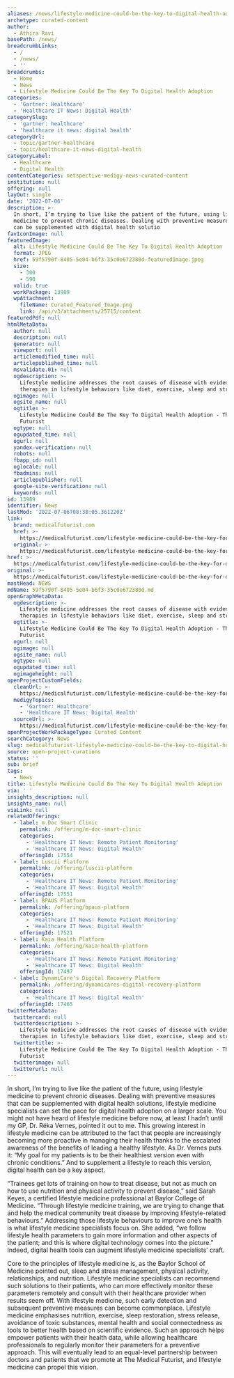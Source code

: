 ```yaml
---
aliases: /news/lifestyle-medicine-could-be-the-key-to-digital-health-adoption
archetype: curated-content
author:
  - Athira Ravi
basePath: /news/
breadcrumbLinks:
  - /
  - /news/
  - ''
breadcrumbs:
  - Home
  - News
  - Lifestyle Medicine Could Be The Key To Digital Health Adoption
categories:
  - 'Gartner: Healthcare'
  - 'Healthcare IT News: Digital Health'
categorySlug:
  - 'gartner: healthcare'
  - 'healthcare it news: digital health'
categoryUrl:
  - topic/gartner-healthcare
  - topic/healthcare-it-news-digital-health
categoryLabel:
  - Healthcare
  - Digital Health
contentCategories: netspective-medigy-news-curated-content
institution: null
offering: null
layOut: single
date: '2022-07-06'
description: >-
  In short, I’m trying to live like the patient of the future, using lifestyle
  medicine to prevent chronic diseases. Dealing with preventive measures that
  can be supplemented with digital health solutio
favIconImage: null
featuredImage:
  alt: Lifestyle Medicine Could Be The Key To Digital Health Adoption
  format: JPEG
  href: 59f5790f-8405-5e04-b6f3-35c0e672380d-featuredImage.jpeg
  size:
    - 300
    - 590
  valid: true
  workPackage: 13989
  wpAttachment:
    fileName: Curated_Featured_Image.png
    link: /api/v3/attachments/25715/content
featuredPdf: null
htmlMetaData:
  author: null
  description: null
  generator: null
  viewport: null
  articlemodified_time: null
  articlepublished_time: null
  msvalidate.01: null
  ogdescription: >-
    Lifestyle medicine addresses the root causes of disease with evidence-based
    therapies in lifestyle behaviors like diet, exercise, sleep and stress.
  ogimage: null
  ogsite_name: null
  ogtitle: >-
    Lifestyle Medicine Could Be The Key To Digital Health Adoption - The Medical
    Futurist
  ogtype: null
  ogupdated_time: null
  ogurl: null
  yandex-verification: null
  robots: null
  fbapp_id: null
  oglocale: null
  fbadmins: null
  articlepublisher: null
  google-site-verification: null
  keywords: null
id: 13989
identifier: News
lastMod: '2022-07-06T08:38:05.361220Z'
link:
  brand: medicalfuturist.com
  href: >-
    https://medicalfuturist.com/lifestyle-medicine-could-be-the-key-for-digital-health-adoption/
  original: >-
    https://medicalfuturist.com/lifestyle-medicine-could-be-the-key-for-digital-health-adoption/
href: >-
  https://medicalfuturist.com/lifestyle-medicine-could-be-the-key-for-digital-health-adoption/
original: >-
  https://medicalfuturist.com/lifestyle-medicine-could-be-the-key-for-digital-health-adoption/
mastHead: NEWS
mdName: 59f5790f-8405-5e04-b6f3-35c0e672380d.md
openGraphMetaData:
  ogdescription: >-
    Lifestyle medicine addresses the root causes of disease with evidence-based
    therapies in lifestyle behaviors like diet, exercise, sleep and stress.
  ogtitle: >-
    Lifestyle Medicine Could Be The Key To Digital Health Adoption - The Medical
    Futurist
  ogurl: null
  ogimage: null
  ogsite_name: null
  ogtype: null
  ogupdated_time: null
  ogimageheight: null
openProjectCustomFields:
  cleanUrl: >-
    https://medicalfuturist.com/lifestyle-medicine-could-be-the-key-for-digital-health-adoption/
  medigyTopics:
    - 'Gartner: Healthcare'
    - 'Healthcare IT News: Digital Health'
  sourceUrl: >-
    https://medicalfuturist.com/lifestyle-medicine-could-be-the-key-for-digital-health-adoption/
openProjectWorkPackageType: Curated Content
searchCategory: News
slug: medicalfuturist-lifestyle-medicine-could-be-the-key-to-digital-health-adoption
source: open-project-curations
status: ''
sub: brief
tags:
  - News
title: Lifestyle Medicine Could Be The Key To Digital Health Adoption
via: ' '
insights_description: null
insights_name: null
viaLink: null
relatedOfferings:
  - label: m.Doc Smart Clinic
    permalink: /offering/m-doc-smart-clinic
    categories:
      - 'Healthcare IT News: Remote Patient Monitoring'
      - 'Healthcare IT News: Digital Health'
    offeringId: 17554
  - label: Luscii Platform
    permalink: /offering/luscii-platform
    categories:
      - 'Healthcare IT News: Remote Patient Monitoring'
      - 'Healthcare IT News: Digital Health'
    offeringId: 17551
  - label: BPAUS Platform
    permalink: /offering/bpaus-platform
    categories:
      - 'Healthcare IT News: Remote Patient Monitoring'
      - 'Healthcare IT News: Digital Health'
    offeringId: 17521
  - label: Kaia Health Platform
    permalink: /offering/kaia-health-platform
    categories:
      - 'Healthcare IT News: Remote Patient Monitoring'
      - 'Healthcare IT News: Digital Health'
    offeringId: 17497
  - label: DynamiCare's Digital Recovery Platform
    permalink: /offering/dynamicares-digital-recovery-platform
    categories:
      - 'Healthcare IT News: Digital Health'
    offeringId: 17465
twitterMetaData:
  twittercard: null
  twitterdescription: >-
    Lifestyle medicine addresses the root causes of disease with evidence-based
    therapies in lifestyle behaviors like diet, exercise, sleep and stress.
  twittertitle: >-
    Lifestyle Medicine Could Be The Key To Digital Health Adoption - The Medical
    Futurist
  twitterimage: null
  twitterurl: null
---
```

In short, I’m trying to live like the patient of the future, using lifestyle medicine to prevent chronic diseases. Dealing with preventive measures that can be supplemented with digital health solutions, lifestyle medicine specialists can set the pace for digital health adoption on a larger scale. You might not have heard of lifestyle medicine before now, at least I hadn’t until my GP, Dr. Réka Vernes, pointed it out to me. This growing interest in lifestyle medicine can be attributed to the fact that people are increasingly becoming more proactive in managing their health thanks to the escalated awareness of the benefits of leading a healthy lifestyle. As Dr. Vernes puts it: “My goal for my patients is to be their healthiest version even with chronic conditions.” And to supplement a lifestyle to reach this version, digital health can be a key aspect.

“Trainees get lots of training on how to treat disease, but not as much on how to use nutrition and physical activity to prevent disease,” said Sarah Keyes, a certified lifestyle medicine professional at Baylor College of Medicine. “Through lifestyle medicine training, we are trying to change that and help the medical community treat disease by improving lifestyle-related behaviours.” Addressing those lifestyle behaviours to improve one’s health is what lifestyle medicine specialists focus on. She added, “we follow lifestyle health parameters to gain more information and other aspects of the patient; and this is where digital technology comes into the picture.” Indeed, digital health tools can augment lifestyle medicine specialists’ craft.

Core to the principles of lifestyle medicine is, as the Baylor School of Medicine pointed out, sleep and stress management, physical activity, relationships, and nutrition. Lifestyle medicine specialists can recommend such solutions to their patients, who can more effectively monitor these parameters remotely and consult with their healthcare provider when results seem off. With lifestyle medicine, such early detection and subsequent preventive measures can become commonplace. Lifestyle medicine emphasises nutrition, exercise, sleep restoration, stress release, avoidance of toxic substances, mental health and social connectedness as tools to better health based on scientific evidence. Such an approach helps empower patients with their health data, while allowing healthcare professionals to regularly monitor their parameters for a preventive approach. This will eventually lead to an equal-level partnership between doctors and patients that we promote at The Medical Futurist, and lifestyle medicine can propel this vision.